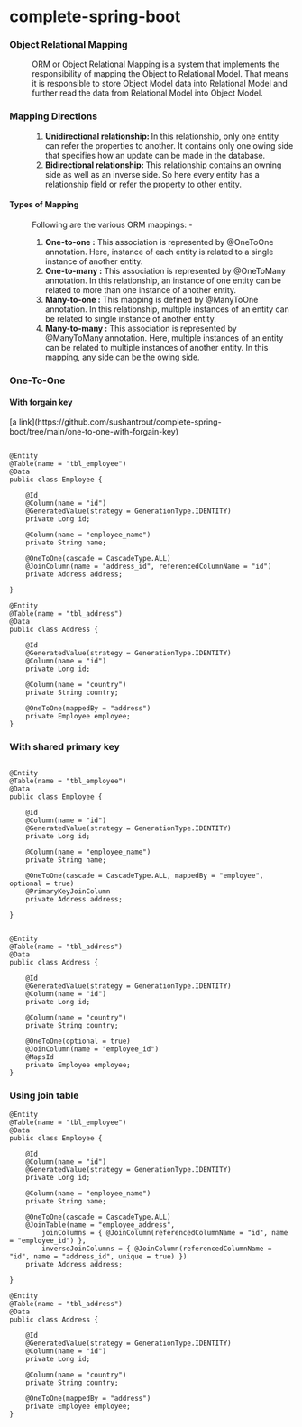 # complete-spring-boot
<dl>
  <dt><h3>Object Relational Mapping</h3></dt>
  <dd>ORM or Object Relational Mapping is a system that implements the responsibility of mapping the Object to Relational Model. That means it is responsible to store Object Model data into Relational Model and further read the data from Relational Model into Object Model.</dd>
  <dt><h3>Mapping Directions</h3></dt>
  <dd>
    <ol>
      <li><b>Unidirectional relationship: </b> In this relationship, only one entity can refer the properties to another. It contains only one owing side that specifies how an update can be made in the database.</li>
      <li><b>Bidirectional relationship: </b>This relationship contains an owning side as well as an inverse side. So here every entity has a relationship field or refer the property to other entity.</li>
    </ol>
  </dd>

  <dt>
    <h4>Types of Mapping</h4>
  </dt>
  <dd>
    Following are the various ORM mappings: -<br>
    <ol>
      <li><b>One-to-one   :</b> This association is represented by @OneToOne annotation. Here, instance of each entity is related to a single instance of another entity.</li>
      <li><b>One-to-many  :</b> This association is represented by @OneToMany annotation. In this relationship, an instance of one entity can be related to more than one instance of another entity.</li>
      <li><b>Many-to-one  :</b> This mapping is defined by @ManyToOne annotation. In this relationship, multiple instances of an entity can be related to single instance of another entity.</li>
      <li><b>Many-to-many :</b> This association is represented by @ManyToMany annotation. Here, multiple instances of an entity can be related to multiple instances of another entity. In this mapping, any side can be the owing side.</li>
    </ol>
  </dd>
</dl>

<h3>One-To-One</h3>
<h4>With forgain key</h4> [a link](https://github.com/sushantrout/complete-spring-boot/tree/main/one-to-one-with-forgain-key)

```

@Entity
@Table(name = "tbl_employee")
@Data
public class Employee {

	@Id
	@Column(name = "id")
	@GeneratedValue(strategy = GenerationType.IDENTITY)
	private Long id;

	@Column(name = "employee_name")
	private String name;

	@OneToOne(cascade = CascadeType.ALL)
	@JoinColumn(name = "address_id", referencedColumnName = "id")
	private Address address;

}
```

```
@Entity
@Table(name = "tbl_address")
@Data
public class Address {
	
	@Id
	@GeneratedValue(strategy = GenerationType.IDENTITY)
	@Column(name = "id")
	private Long id;
	
	@Column(name = "country")
	private String country;
	
	@OneToOne(mappedBy = "address")
	private Employee employee;
}
```

<h3>With shared primary key</h3>

```

@Entity
@Table(name = "tbl_employee")
@Data
public class Employee {

	@Id
	@Column(name = "id")
	@GeneratedValue(strategy = GenerationType.IDENTITY)
	private Long id;

	@Column(name = "employee_name")
	private String name;

	@OneToOne(cascade = CascadeType.ALL, mappedBy = "employee", optional = true)
	@PrimaryKeyJoinColumn
	private Address address;

}
```

```

@Entity
@Table(name = "tbl_address")
@Data
public class Address {
	
	@Id
	@GeneratedValue(strategy = GenerationType.IDENTITY)
	@Column(name = "id")
	private Long id;
	
	@Column(name = "country")
	private String country;
	
	@OneToOne(optional = true)
	@JoinColumn(name = "employee_id")
	@MapsId
	private Employee employee;
}

```

<h3>Using join table</h3>

```
@Entity
@Table(name = "tbl_employee")
@Data
public class Employee {

	@Id
	@Column(name = "id")
	@GeneratedValue(strategy = GenerationType.IDENTITY)
	private Long id;

	@Column(name = "employee_name")
	private String name;

	@OneToOne(cascade = CascadeType.ALL)
	@JoinTable(name = "employee_address",
		joinColumns = { @JoinColumn(referencedColumnName = "id", name = "employee_id") },
		inverseJoinColumns = { @JoinColumn(referencedColumnName = "id", name = "address_id", unique = true) })
	private Address address;

}
```

```
@Entity
@Table(name = "tbl_address")
@Data
public class Address {
	
	@Id
	@GeneratedValue(strategy = GenerationType.IDENTITY)
	@Column(name = "id")
	private Long id;
	
	@Column(name = "country")
	private String country;
	
	@OneToOne(mappedBy = "address")
	private Employee employee;
}
```
